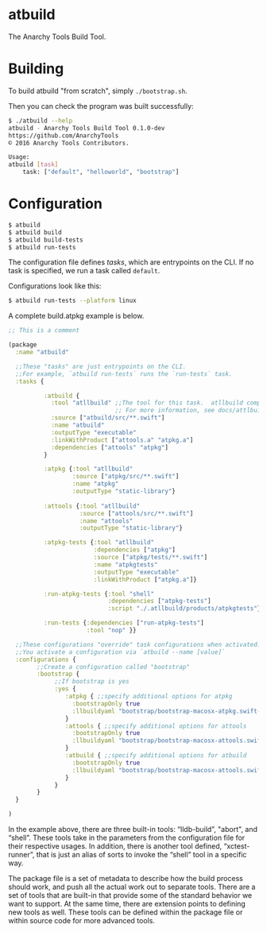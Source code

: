 # atbuild

The Anarchy Tools Build Tool.

# Building

To build atbuild "from scratch", simply `./bootstrap.sh`.

Then you can check the program was built successfully:

```bash
$ ./atbuild --help
atbuild - Anarchy Tools Build Tool 0.1.0-dev
https://github.com/AnarchyTools
© 2016 Anarchy Tools Contributors.

Usage:
atbuild [task]
    task: ["default", "helloworld", "bootstrap"]
```

# Configuration

```bash
$ atbuild
$ atbuild build
$ atbuild build-tests
$ atbuild run-tests
```

The configuration file defines *tasks*, which are entrypoints on the CLI.  If no task is specified, we run a task called `default`.

Configurations look like this:

```bash
$ atbuild run-tests --platform linux
```

A complete build.atpkg example is below.

```clojure
;; This is a comment

(package
  :name "atbuild"

  ;;These "tasks" are just entrypoints on the CLI.
  ;;For example, `atbuild run-tests` runs the `run-tests` task.
  :tasks {

          :atbuild {
            :tool "atllbuild" ;;The tool for this task.  atllbuild compiles a swift project.  
                              ;; For more information, see docs/attlbuild.md
            :source ["atbuild/src/**.swift"]
            :name "atbuild"
            :outputType "executable"
            :linkWithProduct ["attools.a" "atpkg.a"]
            :dependencies ["attools" "atpkg"]
          }

          :atpkg {:tool "atllbuild"
                  :source ["atpkg/src/**.swift"]
                  :name "atpkg"
                  :outputType "static-library"}
                  
          :attools {:tool "atllbuild"
                    :source ["attools/src/**.swift"]
                    :name "attools"
                    :outputType "static-library"}

          :atpkg-tests {:tool "atllbuild"
                        :dependencies ["atpkg"]
                        :source ["atpkg/tests/**.swift"]
                        :name "atpkgtests"
                        :outputType "executable"
                        :linkWithProduct ["atpkg.a"]}

          :run-atpkg-tests {:tool "shell"
                            :dependencies ["atpkg-tests"]
                            :script "./.atllbuild/products/atpkgtests"}

          :run-tests {:dependencies ["run-atpkg-tests"]
                      :tool "nop" }}

  ;;These configurations "override" task configurations when activated.
  ;;You activate a configuration via `atbuild --name [value]`
  :configurations {
        ;;Create a configuration called "bootstrap"
        :bootstrap {
             ;;If bootstrap is yes
             :yes {
                :atpkg { ;;specify additional options for atpkg
                  :bootstrapOnly true
                  :llbuildyaml "bootstrap/bootstrap-macosx-atpkg.swift-build"
                }
                :attools { ;;specify additional options for attools
                  :bootstrapOnly true
                  :llbuildyaml "bootstrap/bootstrap-macosx-attools.swift-build"
                }
                :atbuild { ;;specify additional options for atbuild
                  :bootstrapOnly true
                  :llbuildyaml "bootstrap/bootstrap-macosx-attools.swift-build"
                }
             }
        }
  }

)

```

In the example above, there are three built-in tools: “lldb-build”, "abort", and “shell”. These tools take in the parameters from the configuration file for their respective usages. In addition, there is another tool defined, “xctest-runner”, that is just an alias of sorts to invoke the “shell” tool in a specific way.

The package file is a set of metadata to describe how the build process should work, and push all the actual work out to separate tools. There are a set of tools that are built-in that provide some of the standard behavior we want to support. At the same time, there are extension points to defining new tools as well. These tools can be defined within the package file or within source code for more advanced tools.


